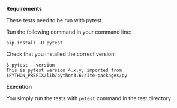 **Requirements**

These tests need to be run with pytest.

Run the following command in your command line:

```
pip install -U pytest
```

Check that you installed the correct version:

```
$ pytest --version
This is pytest version 4.x.y, imported from $PYTHON_PREFIX/lib/python3.6/site-packages/py
```

**Execution**

You simply run the tests with ```pytest``` command in the test directory
